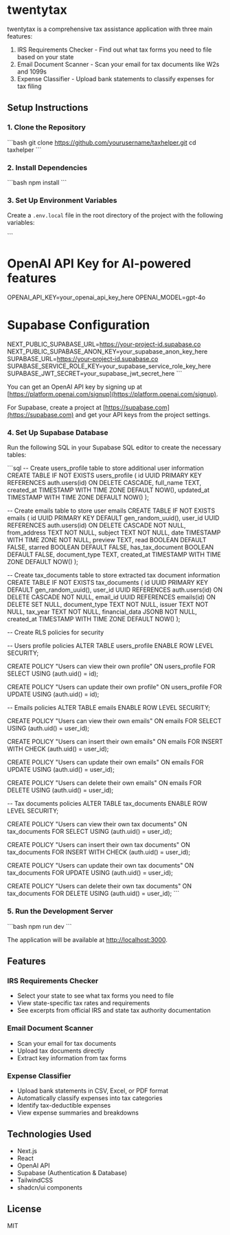 # twentytax

twentytax is a comprehensive tax assistance application with three main features:
1. IRS Requirements Checker - Find out what tax forms you need to file based on your state
2. Email Document Scanner - Scan your email for tax documents like W2s and 1099s
3. Expense Classifier - Upload bank statements to classify expenses for tax filing

## Setup Instructions

### 1. Clone the Repository

\`\`\`bash
git clone https://github.com/yourusername/taxhelper.git
cd taxhelper
\`\`\`

### 2. Install Dependencies

\`\`\`bash
npm install
\`\`\`

### 3. Set Up Environment Variables

Create a `.env.local` file in the root directory of the project with the following variables:

\`\`\`
# OpenAI API Key for AI-powered features
OPENAI_API_KEY=your_openai_api_key_here
OPENAI_MODEL=gpt-4o

# Supabase Configuration
NEXT_PUBLIC_SUPABASE_URL=https://your-project-id.supabase.co
NEXT_PUBLIC_SUPABASE_ANON_KEY=your_supabase_anon_key_here
SUPABASE_URL=https://your-project-id.supabase.co
SUPABASE_SERVICE_ROLE_KEY=your_supabase_service_role_key_here
SUPABASE_JWT_SECRET=your_supabase_jwt_secret_here
\`\`\`

You can get an OpenAI API key by signing up at [https://platform.openai.com/signup](https://platform.openai.com/signup).

For Supabase, create a project at [https://supabase.com](https://supabase.com) and get your API keys from the project settings.

### 4. Set Up Supabase Database

Run the following SQL in your Supabase SQL editor to create the necessary tables:

\`\`\`sql
-- Create users_profile table to store additional user information
CREATE TABLE IF NOT EXISTS users_profile (
  id UUID PRIMARY KEY REFERENCES auth.users(id) ON DELETE CASCADE,
  full_name TEXT,
  created_at TIMESTAMP WITH TIME ZONE DEFAULT NOW(),
  updated_at TIMESTAMP WITH TIME ZONE DEFAULT NOW()
);

-- Create emails table to store user emails
CREATE TABLE IF NOT EXISTS emails (
  id UUID PRIMARY KEY DEFAULT gen_random_uuid(),
  user_id UUID REFERENCES auth.users(id) ON DELETE CASCADE NOT NULL,
  from_address TEXT NOT NULL,
  subject TEXT NOT NULL,
  date TIMESTAMP WITH TIME ZONE NOT NULL,
  preview TEXT,
  read BOOLEAN DEFAULT FALSE,
  starred BOOLEAN DEFAULT FALSE,
  has_tax_document BOOLEAN DEFAULT FALSE,
  document_type TEXT,
  created_at TIMESTAMP WITH TIME ZONE DEFAULT NOW()
);

-- Create tax_documents table to store extracted tax document information
CREATE TABLE IF NOT EXISTS tax_documents (
  id UUID PRIMARY KEY DEFAULT gen_random_uuid(),
  user_id UUID REFERENCES auth.users(id) ON DELETE CASCADE NOT NULL,
  email_id UUID REFERENCES emails(id) ON DELETE SET NULL,
  document_type TEXT NOT NULL,
  issuer TEXT NOT NULL,
  tax_year TEXT NOT NULL,
  financial_data JSONB NOT NULL,
  created_at TIMESTAMP WITH TIME ZONE DEFAULT NOW()
);

-- Create RLS policies for security

-- Users profile policies
ALTER TABLE users_profile ENABLE ROW LEVEL SECURITY;

CREATE POLICY "Users can view their own profile"
ON users_profile FOR SELECT
USING (auth.uid() = id);

CREATE POLICY "Users can update their own profile"
ON users_profile FOR UPDATE
USING (auth.uid() = id);

-- Emails policies
ALTER TABLE emails ENABLE ROW LEVEL SECURITY;

CREATE POLICY "Users can view their own emails"
ON emails FOR SELECT
USING (auth.uid() = user_id);

CREATE POLICY "Users can insert their own emails"
ON emails FOR INSERT
WITH CHECK (auth.uid() = user_id);

CREATE POLICY "Users can update their own emails"
ON emails FOR UPDATE
USING (auth.uid() = user_id);

CREATE POLICY "Users can delete their own emails"
ON emails FOR DELETE
USING (auth.uid() = user_id);

-- Tax documents policies
ALTER TABLE tax_documents ENABLE ROW LEVEL SECURITY;

CREATE POLICY "Users can view their own tax documents"
ON tax_documents FOR SELECT
USING (auth.uid() = user_id);

CREATE POLICY "Users can insert their own tax documents"
ON tax_documents FOR INSERT
WITH CHECK (auth.uid() = user_id);

CREATE POLICY "Users can update their own tax documents"
ON tax_documents FOR UPDATE
USING (auth.uid() = user_id);

CREATE POLICY "Users can delete their own tax documents"
ON tax_documents FOR DELETE
USING (auth.uid() = user_id);
\`\`\`

### 5. Run the Development Server

\`\`\`bash
npm run dev
\`\`\`

The application will be available at [http://localhost:3000](http://localhost:3000).

## Features

### IRS Requirements Checker
- Select your state to see what tax forms you need to file
- View state-specific tax rates and requirements
- See excerpts from official IRS and state tax authority documentation

### Email Document Scanner
- Scan your email for tax documents
- Upload tax documents directly
- Extract key information from tax forms

### Expense Classifier
- Upload bank statements in CSV, Excel, or PDF format
- Automatically classify expenses into tax categories
- Identify tax-deductible expenses
- View expense summaries and breakdowns

## Technologies Used

- Next.js
- React
- OpenAI API
- Supabase (Authentication & Database)
- TailwindCSS
- shadcn/ui components

## License

MIT
